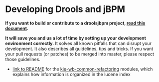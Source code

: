Developing Drools and jBPM
==========================

**If you want to build or contribute to a droolsjbpm project, [read this document](https://github.com/droolsjbpm/droolsjbpm-build-bootstrap/blob/master/README.md).**

**It will save you and us a lot of time by setting up your development environment correctly.**
It solves all known pitfalls that can disrupt your development.
It also describes all guidelines, tips and tricks.
If you want your pull requests (or patches) to be merged into master, please respect those guidelines.

- [link to README](kie-wb-common-services/kie-wb-common-refactoring/README.md) for the [kie-wb-common-refactoring](kie-wb-common-services/kie-wb-common-refactoring) modules, 
  which explains how information is organized in the lucene index

